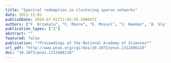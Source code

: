 ```yaml
---
title: "Spectral redemption in clustering sparse networks"
date: 2013-12-01
publishDate: 2019-07-01T11:45:59.348047Z
authors: ["F. Krzakala", "C. Moore", "E. Mossel", "J. Neeman", "A. Sly", "L. Zdeborova", "P. Zhang"]
publication_types: ["2"]
abstract: ""
featured: false
publication: "*Proceedings of the National Academy of Sciences*"
url_pdf: "http://www.pnas.org/cgi/doi/10.1073/pnas.1312486110"
doi: "10.1073/pnas.1312486110"
---
```


